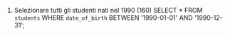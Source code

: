 1. Selezionare tutti gli studenti nati nel 1990 (160)
SELECT * FROM `students` WHERE `date_of_birth` BETWEEN '1990-01-01' AND '1990-12-31';
